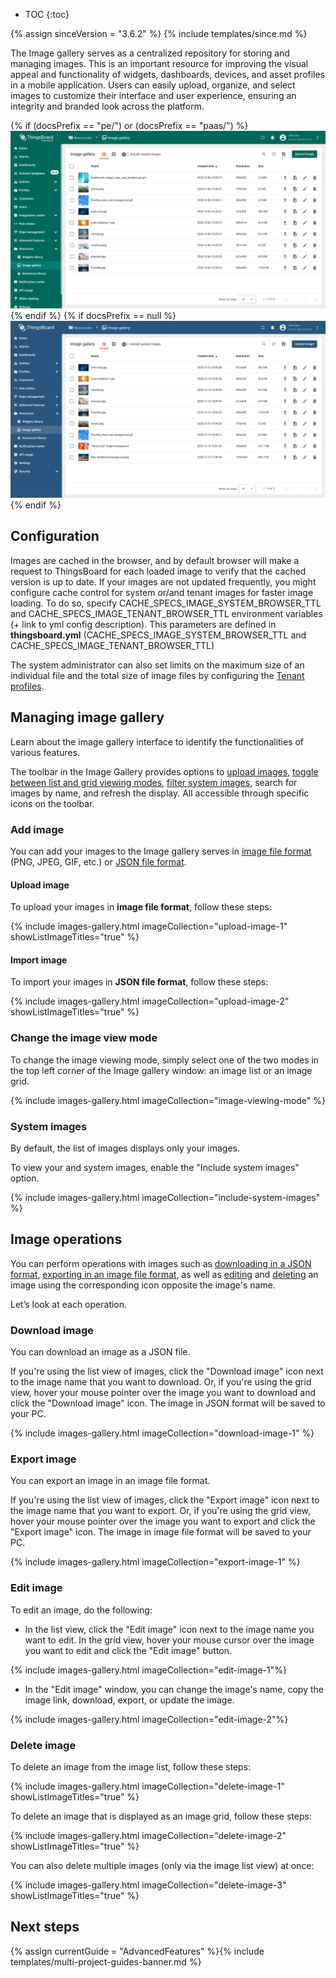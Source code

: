 * TOC
{:toc}

{% assign sinceVersion = "3.6.2" %}
{% include templates/since.md %}

The Image gallery serves as a centralized repository for storing and managing images. This is an important resource for improving the visual appeal and functionality of widgets, dashboards, devices, and asset profiles in a mobile application. 
Users can easily upload, organize, and select images to customize their interface and user experience, ensuring an integrity and branded look across the platform.

{% if (docsPrefix == "pe/") or (docsPrefix == "paas/") %}
![image](/images/user-guide/image-gallery/image-gallery-pe.png)
{% endif %}
{% if docsPrefix == null %}
![image](/images/user-guide/image-gallery/image-gallery-ce.png)
{% endif %}

## Configuration

Images are cached in the browser, and by default browser will make a request to ThingsBoard for each loaded image to verify that the cached version is up to date.
If your images are not updated frequently, you might configure cache control for system or/and tenant images for faster image loading.
To do so, specify CACHE_SPECS_IMAGE_SYSTEM_BROWSER_TTL and CACHE_SPECS_IMAGE_TENANT_BROWSER_TTL environment variables (+ link to yml config description).
This parameters are defined in **thingsboard.yml** (CACHE_SPECS_IMAGE_SYSTEM_BROWSER_TTL and CACHE_SPECS_IMAGE_TENANT_BROWSER_TTL)

The system administrator can also set limits on the maximum size of an individual file and the total size of image files by configuring the [Tenant profiles](/docs/{{docsPrefix}}user-guide/tenant-profiles/).

## Managing image gallery

Learn about the image gallery interface to identify the functionalities of various features.

The toolbar in the Image Gallery provides options to [upload images](#upload-image), [toggle between list and grid viewing modes](#change-the-image-view-mode), [filter system images](#system-images), search for images by name, and refresh the display. All accessible through specific icons on the toolbar.

### Add image

You can add your images to the Image gallery serves in [image file format](#upload-image) (PNG, JPEG, GIF, etc.) or [JSON file format](#import-image).

#### Upload image

To upload your images in **image file format**, follow these steps:

{% include images-gallery.html imageCollection="upload-image-1" showListImageTitles="true" %}

#### Import image

To import your images in **JSON file format**, follow these steps:

{% include images-gallery.html imageCollection="upload-image-2" showListImageTitles="true" %}

### Change the image view mode

To change the image viewing mode, simply select one of the two modes in the top left corner of the Image gallery window: an image list or an image grid.

{% include images-gallery.html imageCollection="image-viewing-mode" %}

### System images

By default, the list of images displays only your images.

To view your and system images, enable the "Include system images" option.

{% include images-gallery.html imageCollection="include-system-images" %}

## Image operations

You can perform operations with images such as [downloading in a JSON format](#download-image), [exporting in an image file format](#export-image), as well as [editing](#edit-image) and [deleting](#delete-image) an image using the corresponding icon opposite the image's name.

Let’s look at each operation.

### Download image

You can download an image as a JSON file.

If you're using the list view of images, click the "Download image" icon next to the image name that you want to download. 
Or, if you're using the grid view, hover your mouse pointer over the image you want to download and click the "Download image" icon.
The image in JSON format will be saved to your PC.

{% include images-gallery.html imageCollection="download-image-1" %}

### Export image

You can export an image in an image file format.

If you're using the list view of images, click the "Export image" icon next to the image name that you want to export.
Or, if you're using the grid view, hover your mouse pointer over the image you want to export and click the "Export image" icon.
The image in image file format will be saved to your PC.

{% include images-gallery.html imageCollection="export-image-1" %}

### Edit image

To edit an image, do the following:

 - In the list view, click the "Edit image" icon next to the image name you want to edit. In the grid view, hover your mouse cursor over the image you want to edit and click the "Edit image" button.
 
{% include images-gallery.html imageCollection="edit-image-1"%}

 - In the "Edit image" window, you can change the image's name, copy the image link, download, export, or update the image.

{% include images-gallery.html imageCollection="edit-image-2"%}

### Delete image

To delete an image from the image list, follow these steps:

{% include images-gallery.html imageCollection="delete-image-1" showListImageTitles="true" %}

To delete an image that is displayed as an image grid, follow these steps:

{% include images-gallery.html imageCollection="delete-image-2" showListImageTitles="true" %}

You can also delete multiple images (only via the image list view) at once:

{% include images-gallery.html imageCollection="delete-image-3" showListImageTitles="true" %}

## Next steps

{% assign currentGuide = "AdvancedFeatures" %}{% include templates/multi-project-guides-banner.md %}